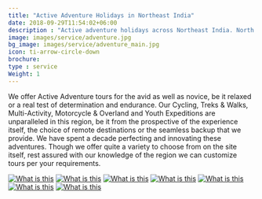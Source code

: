 ```yaml
---
title: "Active Adventure Holidays in Northeast India"
date: 2018-09-29T11:54:02+06:00
description : "Active adventure holidays across Northeast India. North by Northeast journeys offers Cycling, Trekking, Overland, River trips and more."
image: images/service/adventure.jpg
bg_image: images/service/adventure_main.jpg
icon: ti-arrow-circle-down
brochure: 
type : service
Weight: 1
---
```


We offer Active Adventure tours for the avid as well as novice, be it relaxed or a real test of determination and endurance. Our Cycling, Treks & Walks, Multi-Activity, Motorcycle & Overland and Youth Expeditions are unparalleled in this region, be it from the prospective of the experience itself, the choice of remote destinations or the seamless backup that we provide. We have spent a decade perfecting and innovating these adventures. Though we offer quite a variety to choose from on the site itself, rest assured with our knowledge of the region we can customize tours per your requirements.




[![What is this](/images/service/cycling.jpg)](/cycling/)
[![What is this](/images/service/walking.jpg)](/treks/)
[![What is this](/images/service/multiactivity.jpg)](/multiactivity/)
[![What is this](/images/service/family.jpg)](/family/)
[![What is this](/images/service/motorcycle.jpg)](/motorcycle/)
[![What is this](/images/service/river.jpg)](/rivertrips/)
[![What is this](/images/service/youth.jpg)](/youth/)